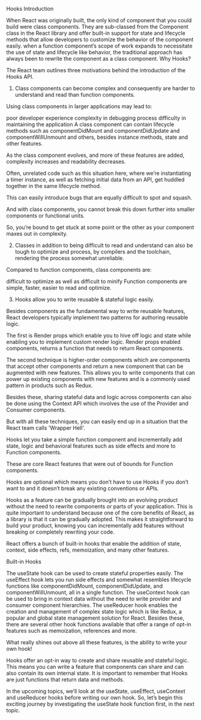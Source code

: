 Hooks Introduction

When React was originally built, the only kind of component that you could build were class components.
They are sub-classed from the Component class in the React library and offer built-in support for state and lifecycle methods that allow developers to customize the behavior of the component easily.
when a function component’s scope of work expands to necessitate the use of state and lifecycle like behavior, the traditional approach has always been to rewrite the component as a class component.
Why Hooks?

The React team outlines three motivations behind the introduction of the Hooks API.

1. Class components can become complex and consequently are harder to understand and read than function components.

Using class components in larger applications may lead to:

poor developer experience
complexity in debugging process
difficulty in maintaining the application
A class component can contain lifecycle methods such as componentDidMount and componentDidUpdate and componentWillUnmount and others, besides instance methods, state and other features.

As the class component evolves, and more of these features are added, complexity increases and readability decreases.

Often, unrelated code such as this situation here, where we’re instantiating a timer instance, as well as fetching initial data from an API, get huddled together in the same lifecycle method.

This can easily introduce bugs that are equally difficult to spot and squash.

And with class components, you cannot break this down further into smaller components or functional units.

So, you’re bound to get stuck at some point or the other as your component maxes out in complexity.

2. Classes in addition to being difficult to read and understand can also be tough to optimize and process, by compilers and the toolchain, rendering the process somewhat unreliable.

Compared to function components, class components are:

difficult to optimize as well as
difficult to minify
Function components are simple, faster, easier to read and optimize.

3. Hooks allow you to write reusable & stateful logic easily.

Besides components as the fundamental way to write reusable features, React developers typically implement two patterns for authoring reusable logic.

The first is Render props which enable you to hive off logic and state while enabling you to implement custom render logic. Render props enabled components, returns a function that needs to return React components.

The second technique is higher-order components which are components that accept other components and return a new component that can be augmented with new features.
This allows you to write components that can power up existing components with new features and is a commonly used pattern in products such as Redux.

Besides these, sharing stateful data and logic across components can also be done using the Context API which involves the use of the Provider and Consumer components.

But with all these techniques, you can easily end up in a situation that the React team calls 'Wrapper Hell'.


Hooks let you take a simple function component and incrementally add state, logic and behavioral features such as side effects and more to Function components.

  

These are core React features that were out of bounds for Function components. 

Hooks are optional which means you don’t have to use Hooks if you don’t want to and it doesn’t break any existing conventions or APIs.

Hooks as a feature can be gradually brought into an evolving product without the need to rewrite components or parts of your application. This is quite important to understand because one of the core benefits of React, as a library is that it can be gradually adopted. This makes it straightforward to build your product, knowing you can incrementally add features without breaking or completely rewriting your code.  

React offers a bunch of built-in hooks that enable the addition of state, context, side effects, refs, memoization, and many other features.

Built-in Hooks

The useState hook can be used to create stateful properties easily. 
The useEffect hook lets you run side effects and somewhat resembles lifecycle functions like componentDidMount, componentDidUpdate, and componentWillUnmount, all in a single function.
The useContext hook can be used to bring in context data without the need to write provider and consumer component hierarchies. 
The useReducer hook enables the creation and management of complex state logic which is like Redux, a popular and global state management solution for React.
Besides these, there are several other hook functions available that offer a range of opt-in features such as memoization, references and more. 

What really shines out above all these features, is the ability to write your own hook!

Hooks offer an opt-in way to create and share reusable and stateful logic. This means you can write a feature that components can share and can also contain its own internal state. It is important to remember that Hooks are just functions that return data and methods.

In the upcoming topics, we’ll look at the useState, useEffect, useContext and useReducer hooks before writing our own hook. So, let’s begin this exciting journey by investigating the useState hook function first, in the next topic.
